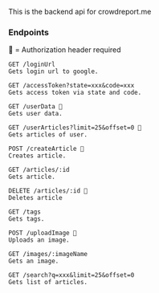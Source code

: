 This is the backend api for crowdreport.me<br>
<h3>Endpoints</h3>
🛑 = Authorization header required

	GET /loginUrl
	Gets login url to google.

	GET /accessToken?state=xxx&code=xxx
	Gets access token via state and code.

	GET /userData 🛑
	Gets user data.

	GET /userArticles?limit=25&offset=0 🛑
	Gets articles of user.

	POST /createArticle 🛑
	Creates article.

	GET /articles/:id
	Gets article.

	DELETE /articles/:id 🛑
	Deletes article

	GET /tags
	Gets tags.

	POST /uploadImage 🛑
	Uploads an image.

	GET /images/:imageName
	Gets an image.

	GET /search?q=xxx&limit=25&offset=0
	Gets list of articles.
